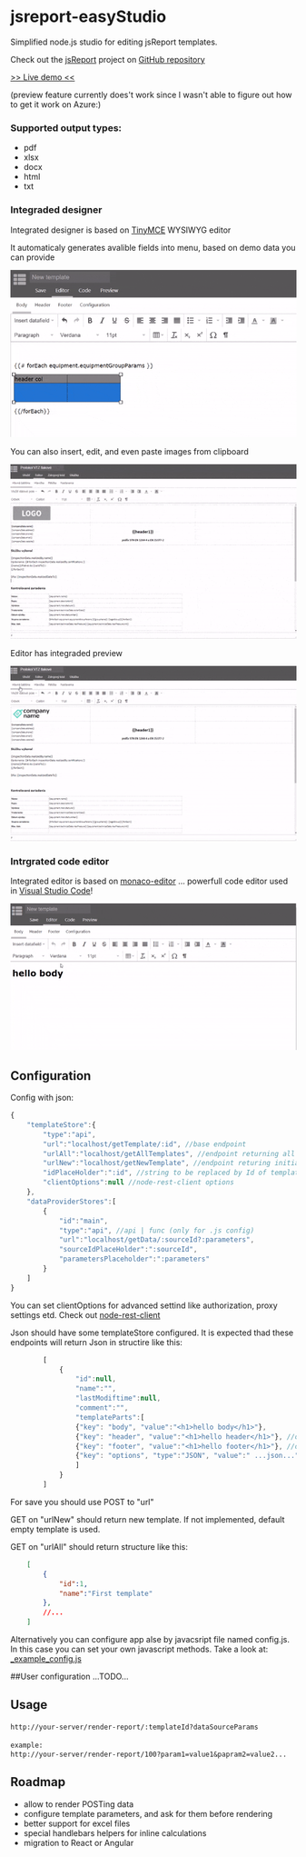 # jsreport-easyStudio

Simplified node.js studio for editing jsReport templates.

Check out the [jsReport](https://github.com/jsreport) project on [GitHub repository](https://jsreport.net)

[>> Live demo <<](https://jsreport-easystudio.azurewebsites.net/new)

(preview feature currently does't work since I wasn't able to figure out how to get it work on Azure:)

### Supported output types:
- pdf
- xlsx
- docx
- html
- txt

### Integraded designer
Integrated designer is based on [TinyMCE](http://tinymce.com/) WYSIWYG editor 

It automaticaly generates avalible fields into menu, based on demo data you can provide

![Datafields](/Docs/easyStudio_insertField.gif)

You can also insert, edit, and even paste images from clipboard

![Copy&Paste](/Docs/easyStudio_Images.gif)

Editor has integraded preview

![Preview](/Docs/easyStudio_editPreview.gif)

### Intrgrated code editor
Integrated editor is based on [monaco-editor](https://github.com/Microsoft/monaco-editor) ... powerfull code editor used in [Visual Studio Code](https://code.visualstudio.com)!

![Copy&Paste](/Docs/easyStudio_codeEditor.gif)


## Configuration

Config with json:
```javascript
{
    "templateStore":{ 
        "type":"api",
        "url":"localhost/getTemplate/:id", //base endpoint
        "urlAll":"localhost/getAllTemplates", //endpoint returning all avalible tempkates
        "urlNew":"localhost/getNewTemplate", //endpoint returing initial template
        "idPlaceHolder":":id", //string to be replaced by Id of template
        "clientOptions":null //node-rest-client options
    },
    "dataProviderStores":[
        {
            "id":"main",
            "type":"api", //api | func (only for .js config)
            "url":"localhost/getData/:sourceId?:parameters",
            "sourceIdPlaceHolder":":sourceId",
            "parametersPlaceholder":":parameters"
        }
    ]
}
```

You can set clientOptions for advanced settind like authorization, proxy settings etd. Check out [node-rest-client](https://www.npmjs.com/package/node-rest-client)

Json should have some templateStore configured.
It is expected thad these endpoints will return Json in structire like this:

```javascript
        [
            {
                "id":null, 
                "name":"",
                "lastModiftime":null,
                "comment":"",
                "templateParts":[
                {"key": "body", "value":"<h1>hello body</h1>"},
                {"key": "header", "value":"<h1>hello header</h1>"}, //optional
                {"key": "footer", "value":"<h1>hello footer</h1>"}, //optional
                {"key": "options", "type":"JSON", "value":" ...json..." } //optional but recomended
                ]
            }
        ]
```

For save you should use POST to "url"

GET on "urlNew" should return new template. If not implemented, default empty template is used.

GET on "urlAll" should return structure like this:

```json
    [
        {
            "id":1, 
            "name":"First template"
        },
        //...
    ]
```

Alternatively you can configure app alse by javacsript file named config.js. In this case you can set your own javascript methods. Take a look at: [_example_config.js](config/_example_config.js)

##User configuration
 ...TODO...

## Usage

```url
http://your-server/render-report/:templateId?dataSourceParams

example:
http://your-server/render-report/100?param1=value1&papram2=value2...
```

## Roadmap
- allow to render POSTing data
- configure template parameters, and ask for them before rendering
- better support for excel files
- special handlebars helpers for inline calculations
- migration to React or Angular